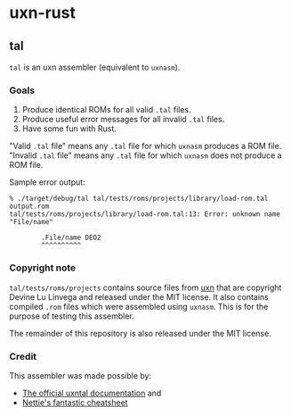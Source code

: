 # uxn-rust

## tal

`tal` is an uxn assembler (equivalent to `uxnasm`).

### Goals

1. Produce identical ROMs for all valid `.tal` files.
1. Produce useful error messages for all invalid `.tal` files.
1. Have some fun with Rust.

"Valid `.tal` file" means any `.tal` file for which `uxnasm` produces a ROM
file. "Invalid `.tal` file" means any `.tal` file for which `uxnasm` does not
produce a ROM file.

Sample error output:

```
% ./target/debug/tal tal/tests/roms/projects/library/load-rom.tal output.rom
tal/tests/roms/projects/library/load-rom.tal:13: Error: unknown name "File/name"

        .File/name DEO2
        ^^^^^^^^^^
```

### Copyright note

`tal/tests/roms/projects` contains source files from
[uxn](https://git.sr.ht/~rabbits/uxn) that are copyright Devine Lu Linvega and
released under the MIT license. It also contains compiled `.rom` files which
were assembled using `uxnasm`. This is for the purpose of testing this
assembler.

The remainder of this repository is also released under the MIT license.

### Credit

This assembler was made possible by:

- [The official uxntal documentation](https://wiki.xxiivv.com/site/uxntal.html) and
- [Nettie's fantastic cheatsheet](https://hachyderm.io/@nettles@mastodon.scot/110793497134065095)
